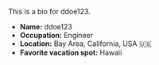 This is a bio for ddoe123.

- **Name:** ddoe123
- **Occupation:** Engineer
- **Location:** Bay Area, California, USA :us:
- **Favorite vacation spot:** Hawaii
